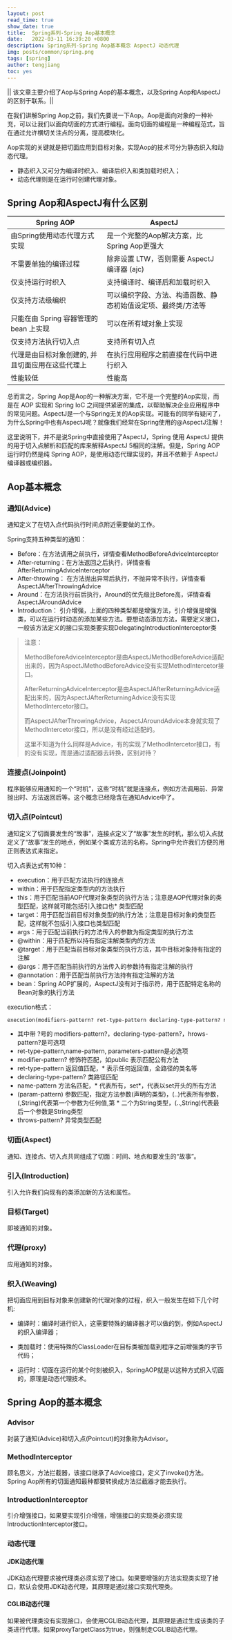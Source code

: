 ```yaml
---
layout: post
read_time: true
show_date: true
title:  Spring系列-Spring Aop基本概念
date:   2022-03-11 16:39:20 +0800
description: Spring系列-Spring Aop基本概念 AspectJ 动态代理
img: posts/common/spring.png
tags: [spring]
author: tengjiang
toc: yes
---
```


|| 该文章主要介绍了Aop与Spring Aop的基本概念，以及Spring Aop和AspectJ的区别于联系。||


在我们讲解Spring Aop之前，我们先要说一下Aop。Aop是面向对象的一种补充，可以让我们以面向切面的方式进行编程。面向切面的编程是一种编程范式，旨在通过允许横切关注点的分离，提高模块化。

Aop实现的关键就是把切面应用到目标对象，实现Aop的技术可分为静态织入和动态代理。

- 静态织入又可分为编译时织入、编译后织入和类加载时织入；
- 动态代理则是在运行时创建代理对象。

## Spring Aop和AspectJ有什么区别

| Spring AOP                                       | AspectJ                                                      |
| ------------------------------------------------ | ------------------------------------------------------------ |
| 由Spring使用动态代理方式实现                     | 是一个完整的Aop解决方案，比Spring Aop更强大                  |
| 不需要单独的编译过程                             | 除非设置 LTW，否则需要 AspectJ 编译器 (ajc)                  |
| 仅支持运行时织入                                 | 支持编译时、编译后和加载时织入                               |
| 仅支持方法级编织                                 | 可以编织字段、方法、构造函数、静态初始值设定项、最终类/方法等 |
| 只能在由 Spring 容器管理的 bean 上实现           | 可以在所有域对象上实现                                       |
| 仅支持方法执行切入点                             | 支持所有切入点                                               |
| 代理是由目标对象创建的, 并且切面应用在这些代理上 | 在执行应用程序之前直接在代码中进行织入                       |
| 性能较低                                         | 性能高                                                       |

总而言之，Spring Aop是Aop的一种解决方案，它不是一个完整的Aop实现，而是在 AOP 实现和 Spring IoC 之间提供紧密的集成，以帮助解决企业应用程序中的常见问题。AspectJ是一个与Spring无关的Aop实现。可能有的同学有疑问了，为什么Spring中也有AspectJ呢？就像我们经常在Spring使用的@AspectJ注解！

这里说明下，并不是说Spring中直接使用了AspectJ，Spring 使用 AspectJ 提供的用于切入点解析和匹配的库来解释AspectJ 5相同的注解。但是，Spring AOP 运行时仍然是纯 Spring AOP，是使用动态代理实现的，并且不依赖于 AspectJ 编译器或编织器。

## Aop基本概念

### 通知(Advice)

通知定义了在切入点代码执行时间点附近需要做的工作。

Spring支持五种类型的通知：

- Before：在方法调用之前执行，详情查看MethodBeforeAdviceInterceptor
- After-returning：在方法返回之后执行，详情查看AfterReturningAdviceInterceptor
- After-throwing： 在方法抛出异常后执行，不抛异常不执行，详情查看AspectJAfterThrowingAdvice
- Around：在方法执行前后执行，Around的优先级比Before高，详情查看AspectJAroundAdvice
- Introduction： 引介增强，上面的四种类型都是增强方法，引介增强是增强类，可以在运行时动态的添加某些方法。要想动态添加方法，需要定义接口，一般该方法定义的接口实现类要实现DelegatingIntroductionInterceptor类

> 注意：
>
> MethodBeforeAdviceInterceptor是由AspectJMethodBeforeAdvice适配出来的，因为AspectJMethodBeforeAdvice没有实现MethodIntercetor接口。
>
> AfterReturningAdviceInterceptor是由AspectJAfterReturningAdvice适配出来的，因为AspectJAfterReturningAdvice没有实现MethodIntercetor接口。
>
> 而AspectJAfterThrowingAdvice，AspectJAroundAdvice本身就实现了MethodIntercetor接口，所以是没有经过适配的。
>
> 这里不知道为什么同样是Advice，有的实现了MethodIntercetor接口，有的没有实现，而是通过适配器去转换，区别对待？

### 连接点(Joinpoint)

程序能够应用通知的一个“时机”，这些“时机”就是连接点，例如方法调用前、异常抛出时、方法返回后等。这个概念已经隐含在通知Advice中了。

### 切入点(Pointcut)

通知定义了切面要发生的“故事”，连接点定义了“故事”发生的时机，那么切入点就定义了“故事”发生的地点，例如某个类或方法的名称，Spring中允许我们方便的用正则表达式来指定。

切入点表达式有10种：

- execution：用于匹配方法执行的连接点
- within：用于匹配指定类型内的方法执行
- this：用于匹配当前AOP代理对象类型的执行方法；注意是AOP代理对象的类型匹配，这样就可能包括引入接口也* 类型匹配
- target：用于匹配当前目标对象类型的执行方法；注意是目标对象的类型匹配，这样就不包括引入接口也类型匹配
- args：用于匹配当前执行的方法传入的参数为指定类型的执行方法
- @within：用于匹配所以持有指定注解类型内的方法
- @target：用于匹配当前目标对象类型的执行方法，其中目标对象持有指定的注解
- @args：用于匹配当前执行的方法传入的参数持有指定注解的执行
- @annotation：用于匹配当前执行方法持有指定注解的方法
- bean：Spring AOP扩展的，AspectJ没有对于指示符，用于匹配特定名称的Bean对象的执行方法

execution格式：

```xml
execution(modifiers-pattern? ret-type-pattern declaring-type-pattern? name-pattern(param-pattern) throws-pattern?)
```

- 其中带 ?号的 modifiers-pattern?，declaring-type-pattern?，hrows-pattern?是可选项
- ret-type-pattern,name-pattern, parameters-pattern是必选项
- modifier-pattern? 修饰符匹配，如public 表示匹配公有方法
- ret-type-pattern 返回值匹配，* 表示任何返回值，全路径的类名等
- declaring-type-pattern? 类路径匹配
- name-pattern 方法名匹配，* 代表所有，set*，代表以set开头的所有方法
- (param-pattern) 参数匹配，指定方法参数(声明的类型)，(..)代表所有参数，(,String)代表第一个参数为任何值,第 * 二个为String类型，(..,String)代表最后一个参数是String类型
- throws-pattern? 异常类型匹配

### 切面(Aspect)

通知、连接点、切入点共同组成了切面：时间、地点和要发生的“故事”。

### 引入(Introduction)

引入允许我们向现有的类添加新的方法和属性。

### 目标(Target)

即被通知的对象。

### 代理(proxy)

应用通知的对象。

### 织入(Weaving)

把切面应用到目标对象来创建新的代理对象的过程，织入一般发生在如下几个时机:

- 编译时：编译时进行织入，这需要特殊的编译器才可以做的到，例如AspectJ的织入编译器；

- 类加载时：使用特殊的ClassLoader在目标类被加载到程序之前增强类的字节代码；

- 运行时：切面在运行的某个时刻被织入，SpringAOP就是以这种方式织入切面的，原理是动态代理技术。

## Spring Aop的基本概念

### Advisor

封装了通知(Advice)和切入点(Pointcut)的对象称为Advisor。

### MethodInterceptor

顾名思义，方法拦截器，该接口继承了Advice接口，定义了invoke()方法。Spring Aop所有的切面通知最种都要转换成方法拦截器才能去执行。

### IntroductionInterceptor

引介增强接口，如果要实现引介增强，增强接口的实现类必须实现IntroductionInterceptor接口。

### 动态代理

#### JDK动态代理

JDK动态代理要求被代理类必须实现了接口。如果要增强的方法实现类实现了接口，默认会使用JDK动态代理，其原理是通过接口实现代理类。

#### CGLIB动态代理

如果被代理类没有实现接口，会使用CGLIB动态代理，其原理是通过生成该类的子类进行代理。如果proxyTargetClass为true，则强制走CGLIB动态代理。